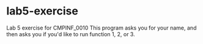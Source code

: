 # lab5-exercise
Lab 5 exercise for CMPINF_0010
This program asks you for your name, and then asks you if you'd like to run function 1, 2, or 3. 
